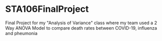 # STA106FinalProject
Final Project for my "Analysis of Variance" class where my team used a 2 Way ANOVA Model to compare death rates between COVID-19, influenza and pheumonia
